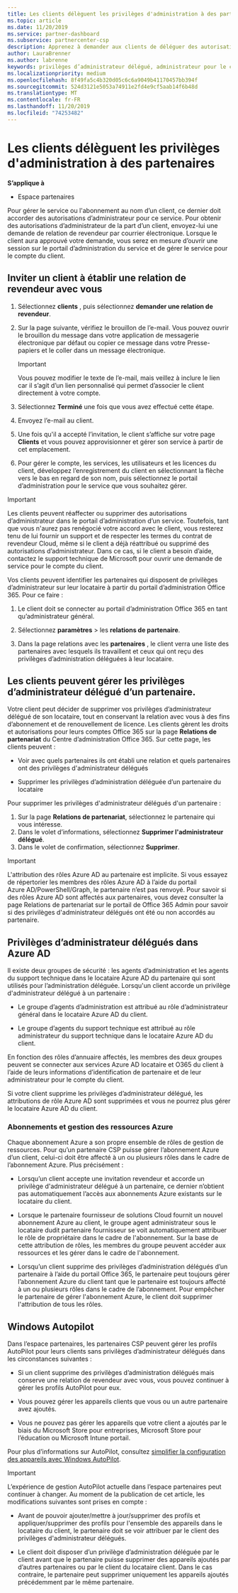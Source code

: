 ```yaml
---
title: Les clients délèguent les privilèges d'administration à des partenaires | Espace partenaires
ms.topic: article
ms.date: 11/20/2019
ms.service: partner-dashboard
ms.subservice: partnercenter-csp
description: Apprenez à demander aux clients de déléguer des autorisations d’administrateur à un revendeur ou de supprimer les mêmes autorisations et l’utilisation des autorisations.
author: LauraBrenner
ms.author: labrenne
keywords: privilèges d’administrateur délégué, administrateur pour le compte de, supprimer des privilèges, DAP, ADMINISTRATE
ms.localizationpriority: medium
ms.openlocfilehash: 8f49fa5c4b320d05c6c6a9049b41170457bb394f
ms.sourcegitcommit: 524d3121e5053a74911e2fd4e9cf5aab14f6b48d
ms.translationtype: MT
ms.contentlocale: fr-FR
ms.lasthandoff: 11/20/2019
ms.locfileid: "74253482"
---
```

# <a name="customers-delegate-administration-privileges-to-partners"></a>Les clients délèguent les privilèges d'administration à des partenaires

**S’applique à**

-  Espace partenaires

Pour gérer le service ou l'abonnement au nom d’un client, ce dernier doit accorder des autorisations d’administrateur pour ce service. Pour obtenir des autorisations d’administrateur de la part d’un client, envoyez-lui une demande de relation de revendeur par courrier électronique. Lorsque le client aura approuvé votre demande, vous serez en mesure d’ouvrir une session sur le portail d’administration du service et de gérer le service pour le compte du client. 

## <a name="invite-a-customer-to-establish-a-reseller-relationship-with-you"></a>Inviter un client à établir une relation de revendeur avec vous

1.  Sélectionnez **clients** , puis sélectionnez **demander une relation de revendeur**.

2.  Sur la page suivante, vérifiez le brouillon de l’e-mail. Vous pouvez ouvrir le brouillon du message dans votre application de messagerie électronique par défaut ou copier ce message dans votre Presse-papiers et le coller dans un message électronique. 

    >[!IMPORTANT]
    >Vous pouvez modifier le texte de l’e-mail, mais veillez à inclure le lien car il s’agit d’un lien personnalisé qui permet d’associer le client directement à votre compte. 
    
3.  Sélectionnez **Terminé** une fois que vous avez effectué cette étape.

4.  Envoyez l’e-mail au client.

5.  Une fois qu'il a accepté l’invitation, le client s’affiche sur votre page **Clients** et vous pouvez approvisionner et gérer son service à partir de cet emplacement.

6.  Pour gérer le compte, les services, les utilisateurs et les licences du client, développez l’enregistrement du client en sélectionnant la flèche vers le bas en regard de son nom, puis sélectionnez le portail d’administration pour le service que vous souhaitez gérer.

>[!IMPORTANT]  
>Les clients peuvent réaffecter ou supprimer des autorisations d’administrateur dans le portail d’administration d’un service. Toutefois, tant que vous n'aurez pas renégocié votre accord avec le client, vous resterez tenu de lui fournir un support et de respecter les termes du contrat de revendeur Cloud, même si le client a déjà réattribué ou supprimé des autorisations d’administrateur. Dans ce cas, si le client a besoin d’aide, contactez le support technique de Microsoft pour ouvrir une demande de service pour le compte du client.

Vos clients peuvent identifier les partenaires qui disposent de privilèges d’administrateur sur leur locataire à partir du portail d’administration Office 365. Pour ce faire :

1. Le client doit se connecter au portail d’administration Office 365 en tant qu’administrateur général.

2. Sélectionnez **paramètres** > les **relations de partenaire**.

3. Dans la page relations avec les **partenaires** , le client verra une liste des partenaires avec lesquels ils travaillent et ceux qui ont reçu des privilèges d’administration déléguées à leur locataire.

## <a name="customers-can-manage-a-partners-delegated-admin-privileges"></a>Les clients peuvent gérer les privilèges d’administrateur délégué d’un partenaire. 

Votre client peut décider de supprimer vos privilèges d’administrateur délégué de son locataire, tout en conservant la relation avec vous à des fins d’abonnement et de renouvellement de licence. Les clients gèrent les droits et autorisations pour leurs comptes Office 365 sur la page **Relations de partenariat** du Centre d’administration Office 365. Sur cette page, les clients peuvent :

- Voir avec quels partenaires ils ont établi une relation et quels partenaires ont des privilèges d'administrateur délégués

- Supprimer les privilèges d’administration déléguée d’un partenaire du locataire

Pour supprimer les privilèges d'administrateur délégués d'un partenaire :

1. Sur la page **Relations de partenariat**, sélectionnez le partenaire qui vous intéresse.
2. Dans le volet d’informations, sélectionnez **Supprimer l'administrateur délégué**.
3. Dans le volet de confirmation, sélectionnez **Supprimer**.

>[!IMPORTANT]  
>L'attribution des rôles Azure AD au partenaire est implicite. Si vous essayez de répertorier les membres des rôles Azure AD à l’aide du portail Azure AD/PowerShell/Graph, le partenaire n’est pas renvoyé. Pour savoir si des rôles Azure AD sont affectés aux partenaires, vous devez consulter la page Relations de partenariat sur le portail de Office 365 Admin pour savoir si des privilèges d'administrateur délégués ont été ou non accordés au partenaire.

## <a name="delegated-admin-privileges-in-azure-ad"></a>Privilèges d’administrateur délégués dans Azure AD 

Il existe deux groupes de sécurité : les agents d’administration et les agents du support technique dans le locataire Azure AD du partenaire qui sont utilisés pour l’administration déléguée. Lorsqu'un client accorde un privilège d'administrateur délégué à un partenaire :

- Le groupe d’agents d’administration est attribué au rôle d’administrateur général dans le locataire Azure AD du client.

- Le groupe d’agents du support technique est attribué au rôle administrateur du support technique dans le locataire Azure AD du client.

En fonction des rôles d’annuaire affectés, les membres des deux groupes peuvent se connecter aux services Azure AD locataire et O365 du client à l’aide de leurs informations d’identification de partenaire et de leur administrateur pour le compte du client.

Si votre client supprime les privilèges d’administrateur délégué, les attributions de rôle Azure AD sont supprimées et vous ne pourrez plus gérer le locataire Azure AD du client.

### <a name="azure-subscriptions-and-resource-management"></a>Abonnements et gestion des ressources Azure

Chaque abonnement Azure a son propre ensemble de rôles de gestion de ressources. Pour qu’un partenaire CSP puisse gérer l’abonnement Azure d’un client, celui-ci doit être affecté à un ou plusieurs rôles dans le cadre de l’abonnement Azure. Plus précisément :

- Lorsqu’un client accepte une invitation revendeur et accorde un privilège d'administrateur délégué à un partenaire, ce dernier n’obtient pas automatiquement l’accès aux abonnements Azure existants sur le locataire du client.

- Lorsque le partenaire fournisseur de solutions Cloud fournit un nouvel abonnement Azure au client, le groupe agent administrateur sous le locataire dudit partenaire fournisseur se voit automatiquement attribuer le rôle de propriétaire dans le cadre de l'abonnement. Sur la base de cette attribution de rôles, les membres du groupe peuvent accéder aux ressources et les gérer dans le cadre de l'abonnement.

- Lorsqu’un client supprime des privilèges d’administration délégués d’un partenaire à l’aide du portail Office 365, le partenaire peut toujours gérer l’abonnement Azure du client tant que le partenaire est toujours affecté à un ou plusieurs rôles dans le cadre de l’abonnement. Pour empêcher le partenaire de gérer l'abonnement Azure, le client doit supprimer l'attribution de tous les rôles.

## <a name="windows-autopilot"></a>Windows Autopilot

<!--Maggie, 12/5/18 - Removed table showing what different CSP partner types can and can't do because all partner types are now in parity. As per Bhavya Chopra in bug 19841770.-->

Dans l’espace partenaires, les partenaires CSP peuvent gérer les profils AutoPilot pour leurs clients sans privilèges d’administrateur délégués dans les circonstances suivantes : 

- Si un client supprime des privilèges d’administration délégués mais conserve une relation de revendeur avec vous, vous pouvez continuer à gérer les profils AutoPilot pour eux.

- Vous pouvez gérer les appareils clients que vous ou un autre partenaire avez ajoutés. 

- Vous ne pouvez pas gérer les appareils que votre client a ajoutés par le biais du Microsoft Store pour entreprises, Microsoft Store pour l’éducation ou Microsoft Intune portail.

Pour plus d’informations sur AutoPilot, consultez [simplifier la configuration des appareils avec Windows AutoPilot](https://docs.microsoft.com/partner-center/autopilot).

>[!IMPORTANT]  
>L’expérience de gestion AutoPilot actuelle dans l’espace partenaires peut continuer à changer. Au moment de la publication de cet article, les modifications suivantes sont prises en compte :

- Avant de pouvoir ajouter/mettre à jour/supprimer des profils et appliquer/supprimer des profils pour l'ensemble des appareils dans le locataire du client, le partenaire doit se voir attribuer par le client des privilèges d'administrateur délégués.

- Le client doit disposer d’un privilège d’administration déléguée par le client avant que le partenaire puisse supprimer des appareils ajoutés par d’autres partenaires ou par le client du locataire client. Dans le cas contraire, le partenaire peut supprimer uniquement les appareils ajoutés précédemment par le même partenaire.
